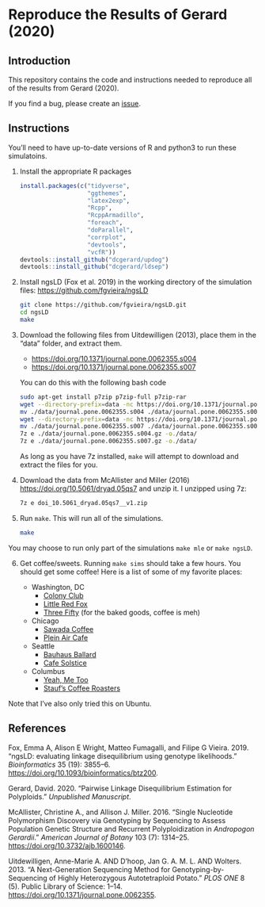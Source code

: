 
<!-- README.md is generated from README.Rmd. Please edit that file -->

# Reproduce the Results of Gerard (2020)

## Introduction

This repository contains the code and instructions needed to reproduce
all of the results from Gerard (2020).

If you find a bug, please create an
[issue](https://github.com/dcgerard/reproduce_pairwise_ld/issues).

## Instructions

You’ll need to have up-to-date versions of R and python3 to run these
simulatoins.

1.  Install the appropriate R packages
    
    ``` r
    install.packages(c("tidyverse",
                       "ggthemes",
                       "latex2exp",
                       "Rcpp",
                       "RcppArmadillo",
                       "foreach",
                       "doParallel",
                       "corrplot",
                       "devtools",
                       "vcfR"))
    devtools::install_github("dcgerard/updog")
    devtools::install_github("dcgerard/ldsep")
    ```

2.  Install ngsLD (Fox et al. 2019) in the working directory of the
    simulation files: <https://github.com/fgvieira/ngsLD>
    
    ``` bash
    git clone https://github.com/fgvieira/ngsLD.git
    cd ngsLD
    make
    ```

3.  Download the following files from Uitdewilligen (2013), place them
    in the “data” folder, and extract them.
    
      - <https://doi.org/10.1371/journal.pone.0062355.s004>
      - <https://doi.org/10.1371/journal.pone.0062355.s007>
    
    You can do this with the following bash code
    
    ``` bash
    sudo apt-get install p7zip p7zip-full p7zip-rar
    wget --directory-prefix=data -nc https://doi.org/10.1371/journal.pone.0062355.s004
    mv ./data/journal.pone.0062355.s004 ./data/journal.pone.0062355.s004.gz
    wget --directory-prefix=data -nc https://doi.org/10.1371/journal.pone.0062355.s007
    mv ./data/journal.pone.0062355.s007 ./data/journal.pone.0062355.s007.gz
    7z e ./data/journal.pone.0062355.s004.gz -o./data/
    7z e ./data/journal.pone.0062355.s007.gz -o./data/
    ```
    
    As long as you have 7z installed, `make` will attempt to download
    and extract the files for you.

4.  Download the data from McAllister and Miller (2016)
    <https://doi.org/10.5061/dryad.05qs7> and unzip it. I unzipped using
    7z:
    
    ``` bash
    7z e doi_10.5061_dryad.05qs7__v1.zip 
    ```

5.  Run `make`. This will run all of the simulations.
    
    ``` bash
    make
    ```

You may choose to run only part of the simulations `make mle` or `make
ngsLD`.

6.  Get coffee/sweets. Running `make sims` should take a few hours. You
    should get some coffee\! Here is a list of some of my favorite
    places:
    
      - Washington, DC
          - [Colony
            Club](https://www.yelp.com/biz/colony-club-washington)
          - [Little Red
            Fox](https://www.yelp.com/biz/little-red-fox-washington)
          - [Three
            Fifty](https://www.yelp.com/biz/three-fifty-bakery-and-coffee-bar-washington)
            (for the baked goods, coffee is meh)
      - Chicago
          - [Sawada
            Coffee](https://www.yelp.com/biz/sawada-coffee-chicago)
          - [Plein Air
            Cafe](https://www.yelp.com/biz/plein-air-cafe-and-eatery-chicago-2)
      - Seattle
          - [Bauhaus
            Ballard](https://www.yelp.com/biz/bauhaus-ballard-seattle)
          - [Cafe
            Solstice](https://www.yelp.com/biz/cafe-solstice-seattle)
      - Columbus
          - [Yeah, Me
            Too](https://www.yelp.com/biz/yeah-me-too-columbus)
          - [Stauf’s Coffee
            Roasters](https://www.yelp.com/biz/staufs-coffee-roasters-columbus-2)

Note that I’ve also only tried this on Ubuntu.

## References

<div id="refs" class="references">

<div id="ref-fox2019ngsld">

Fox, Emma A, Alison E Wright, Matteo Fumagalli, and Filipe G Vieira.
2019. “ngsLD: evaluating linkage disequilibrium using genotype
likelihoods.” *Bioinformatics* 35 (19): 3855–6.
<https://doi.org/10.1093/bioinformatics/btz200>.

</div>

<div id="ref-gerard2020pairwise">

Gerard, David. 2020. “Pairwise Linkage Disequilibrium Estimation for
Polyploids.” *Unpublished Manuscript*.

</div>

<div id="ref-mcallister2016single">

McAllister, Christine A., and Allison J. Miller. 2016. “Single
Nucleotide Polymorphism Discovery via Genotyping by Sequencing to Assess
Population Genetic Structure and Recurrent Polyploidization in
*Andropogon Gerardii*.” *American Journal of Botany* 103 (7): 1314–25.
<https://doi.org/10.3732/ajb.1600146>.

</div>

<div id="ref-uitdewilligen2013next">

Uitdewilligen, Anne-Marie A. AND D’hoop, Jan G. A. M. L. AND Wolters.
2013. “A Next-Generation Sequencing Method for Genotyping-by-Sequencing
of Highly Heterozygous Autotetraploid Potato.” *PLOS ONE* 8 (5). Public
Library of Science: 1–14.
<https://doi.org/10.1371/journal.pone.0062355>.

</div>

</div>
